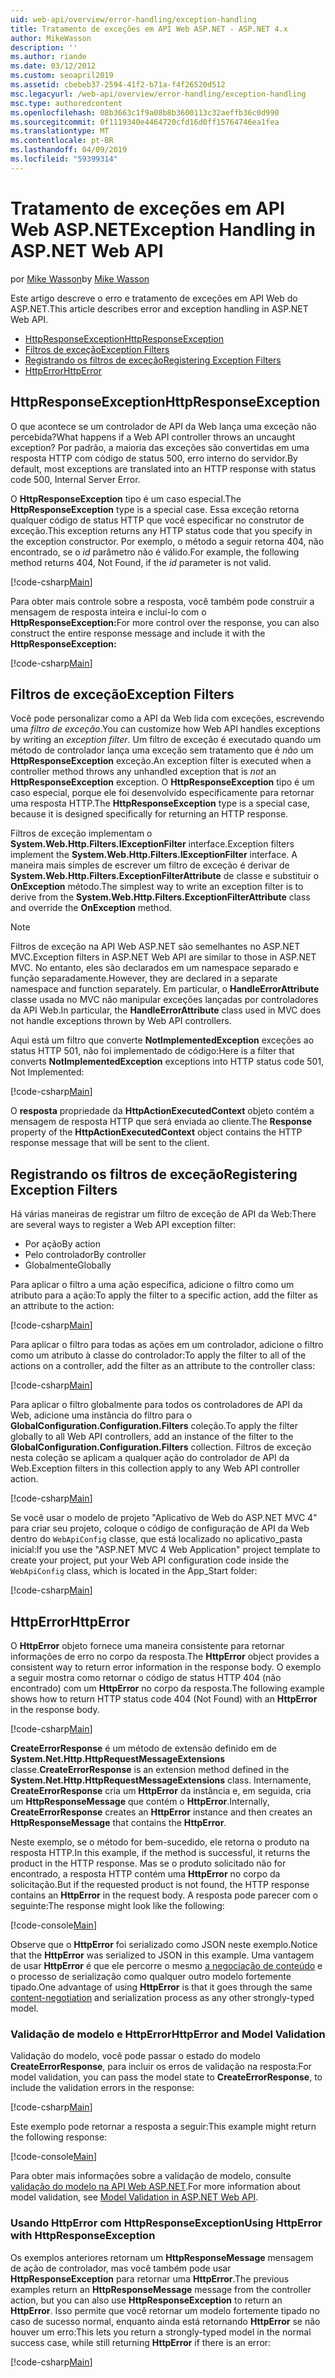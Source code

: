 ```yaml
---
uid: web-api/overview/error-handling/exception-handling
title: Tratamento de exceções em API Web ASP.NET - ASP.NET 4.x
author: MikeWasson
description: ''
ms.author: riande
ms.date: 03/12/2012
ms.custom: seoapril2019
ms.assetid: cbebeb37-2594-41f2-b71a-f4f26520d512
msc.legacyurl: /web-api/overview/error-handling/exception-handling
msc.type: authoredcontent
ms.openlocfilehash: 08b3663c1f9a08b8b3600113c32aeffb36c0d990
ms.sourcegitcommit: 0f1119340e4464720cfd16d0ff15764746ea1fea
ms.translationtype: MT
ms.contentlocale: pt-BR
ms.lasthandoff: 04/09/2019
ms.locfileid: "59399314"
---
```

# <a name="exception-handling-in-aspnet-web-api"></a><span data-ttu-id="890f1-102">Tratamento de exceções em API Web ASP.NET</span><span class="sxs-lookup"><span data-stu-id="890f1-102">Exception Handling in ASP.NET Web API</span></span>

<span data-ttu-id="890f1-103">por [Mike Wasson](https://github.com/MikeWasson)</span><span class="sxs-lookup"><span data-stu-id="890f1-103">by [Mike Wasson](https://github.com/MikeWasson)</span></span>

<span data-ttu-id="890f1-104">Este artigo descreve o erro e tratamento de exceções em API Web do ASP.NET.</span><span class="sxs-lookup"><span data-stu-id="890f1-104">This article describes error and exception handling in ASP.NET Web API.</span></span>

- [<span data-ttu-id="890f1-105">HttpResponseException</span><span class="sxs-lookup"><span data-stu-id="890f1-105">HttpResponseException</span></span>](#httpresponserexception)
- [<span data-ttu-id="890f1-106">Filtros de exceção</span><span class="sxs-lookup"><span data-stu-id="890f1-106">Exception Filters</span></span>](#exception_filters)
- [<span data-ttu-id="890f1-107">Registrando os filtros de exceção</span><span class="sxs-lookup"><span data-stu-id="890f1-107">Registering Exception Filters</span></span>](#registering_exception_filters)
- [<span data-ttu-id="890f1-108">HttpError</span><span class="sxs-lookup"><span data-stu-id="890f1-108">HttpError</span></span>](#httperror)

<a id="httpresponserexception"></a>
## <a name="httpresponseexception"></a><span data-ttu-id="890f1-109">HttpResponseException</span><span class="sxs-lookup"><span data-stu-id="890f1-109">HttpResponseException</span></span>

<span data-ttu-id="890f1-110">O que acontece se um controlador de API da Web lança uma exceção não percebida?</span><span class="sxs-lookup"><span data-stu-id="890f1-110">What happens if a Web API controller throws an uncaught exception?</span></span> <span data-ttu-id="890f1-111">Por padrão, a maioria das exceções são convertidas em uma resposta HTTP com código de status 500, erro interno do servidor.</span><span class="sxs-lookup"><span data-stu-id="890f1-111">By default, most exceptions are translated into an HTTP response with status code 500, Internal Server Error.</span></span>

<span data-ttu-id="890f1-112">O **HttpResponseException** tipo é um caso especial.</span><span class="sxs-lookup"><span data-stu-id="890f1-112">The **HttpResponseException** type is a special case.</span></span> <span data-ttu-id="890f1-113">Essa exceção retorna qualquer código de status HTTP que você especificar no construtor de exceção.</span><span class="sxs-lookup"><span data-stu-id="890f1-113">This exception returns any HTTP status code that you specify in the exception constructor.</span></span> <span data-ttu-id="890f1-114">Por exemplo, o método a seguir retorna 404, não encontrado, se o *id* parâmetro não é válido.</span><span class="sxs-lookup"><span data-stu-id="890f1-114">For example, the following method returns 404, Not Found, if the *id* parameter is not valid.</span></span>

[!code-csharp[Main](exception-handling/samples/sample1.cs)]

<span data-ttu-id="890f1-115">Para obter mais controle sobre a resposta, você também pode construir a mensagem de resposta inteira e incluí-lo com o **HttpResponseException:**</span><span class="sxs-lookup"><span data-stu-id="890f1-115">For more control over the response, you can also construct the entire response message and include it with the **HttpResponseException:**</span></span> 

[!code-csharp[Main](exception-handling/samples/sample2.cs)]

<a id="exception_filters"></a>
## <a name="exception-filters"></a><span data-ttu-id="890f1-116">Filtros de exceção</span><span class="sxs-lookup"><span data-stu-id="890f1-116">Exception Filters</span></span>

<span data-ttu-id="890f1-117">Você pode personalizar como a API da Web lida com exceções, escrevendo uma *filtro de exceção*.</span><span class="sxs-lookup"><span data-stu-id="890f1-117">You can customize how Web API handles exceptions by writing an *exception filter*.</span></span> <span data-ttu-id="890f1-118">Um filtro de exceção é executado quando um método de controlador lança uma exceção sem tratamento que é *não* um **HttpResponseException** exceção.</span><span class="sxs-lookup"><span data-stu-id="890f1-118">An exception filter is executed when a controller method throws any unhandled exception that is *not* an **HttpResponseException** exception.</span></span> <span data-ttu-id="890f1-119">O **HttpResponseException** tipo é um caso especial, porque ele foi desenvolvido especificamente para retornar uma resposta HTTP.</span><span class="sxs-lookup"><span data-stu-id="890f1-119">The **HttpResponseException** type is a special case, because it is designed specifically for returning an HTTP response.</span></span>

<span data-ttu-id="890f1-120">Filtros de exceção implementam o **System.Web.Http.Filters.IExceptionFilter** interface.</span><span class="sxs-lookup"><span data-stu-id="890f1-120">Exception filters implement the **System.Web.Http.Filters.IExceptionFilter** interface.</span></span> <span data-ttu-id="890f1-121">A maneira mais simples de escrever um filtro de exceção é derivar de **System.Web.Http.Filters.ExceptionFilterAttribute** de classe e substituir o **OnException** método.</span><span class="sxs-lookup"><span data-stu-id="890f1-121">The simplest way to write an exception filter is to derive from the **System.Web.Http.Filters.ExceptionFilterAttribute** class and override the **OnException** method.</span></span>

> [!NOTE]
> <span data-ttu-id="890f1-122">Filtros de exceção na API Web ASP.NET são semelhantes no ASP.NET MVC.</span><span class="sxs-lookup"><span data-stu-id="890f1-122">Exception filters in ASP.NET Web API are similar to those in ASP.NET MVC.</span></span> <span data-ttu-id="890f1-123">No entanto, eles são declarados em um namespace separado e função separadamente.</span><span class="sxs-lookup"><span data-stu-id="890f1-123">However, they are declared in a separate namespace and function separately.</span></span> <span data-ttu-id="890f1-124">Em particular, o **HandleErrorAttribute** classe usada no MVC não manipular exceções lançadas por controladores da API Web.</span><span class="sxs-lookup"><span data-stu-id="890f1-124">In particular, the **HandleErrorAttribute** class used in MVC does not handle exceptions thrown by Web API controllers.</span></span>


<span data-ttu-id="890f1-125">Aqui está um filtro que converte **NotImplementedException** exceções ao status HTTP 501, não foi implementado de código:</span><span class="sxs-lookup"><span data-stu-id="890f1-125">Here is a filter that converts **NotImplementedException** exceptions into HTTP status code 501, Not Implemented:</span></span>

[!code-csharp[Main](exception-handling/samples/sample3.cs)]

<span data-ttu-id="890f1-126">O **resposta** propriedade da **HttpActionExecutedContext** objeto contém a mensagem de resposta HTTP que será enviada ao cliente.</span><span class="sxs-lookup"><span data-stu-id="890f1-126">The **Response** property of the **HttpActionExecutedContext** object contains the HTTP response message that will be sent to the client.</span></span>

<a id="registering_exception_filters"></a>
## <a name="registering-exception-filters"></a><span data-ttu-id="890f1-127">Registrando os filtros de exceção</span><span class="sxs-lookup"><span data-stu-id="890f1-127">Registering Exception Filters</span></span>

<span data-ttu-id="890f1-128">Há várias maneiras de registrar um filtro de exceção de API da Web:</span><span class="sxs-lookup"><span data-stu-id="890f1-128">There are several ways to register a Web API exception filter:</span></span>

- <span data-ttu-id="890f1-129">Por ação</span><span class="sxs-lookup"><span data-stu-id="890f1-129">By action</span></span>
- <span data-ttu-id="890f1-130">Pelo controlador</span><span class="sxs-lookup"><span data-stu-id="890f1-130">By controller</span></span>
- <span data-ttu-id="890f1-131">Globalmente</span><span class="sxs-lookup"><span data-stu-id="890f1-131">Globally</span></span>

<span data-ttu-id="890f1-132">Para aplicar o filtro a uma ação específica, adicione o filtro como um atributo para a ação:</span><span class="sxs-lookup"><span data-stu-id="890f1-132">To apply the filter to a specific action, add the filter as an attribute to the action:</span></span>

[!code-csharp[Main](exception-handling/samples/sample4.cs)]

<span data-ttu-id="890f1-133">Para aplicar o filtro para todas as ações em um controlador, adicione o filtro como um atributo à classe do controlador:</span><span class="sxs-lookup"><span data-stu-id="890f1-133">To apply the filter to all of the actions on a controller, add the filter as an attribute to the controller class:</span></span>

[!code-csharp[Main](exception-handling/samples/sample5.cs)]

<span data-ttu-id="890f1-134">Para aplicar o filtro globalmente para todos os controladores de API da Web, adicione uma instância do filtro para o **GlobalConfiguration.Configuration.Filters** coleção.</span><span class="sxs-lookup"><span data-stu-id="890f1-134">To apply the filter globally to all Web API controllers, add an instance of the filter to the **GlobalConfiguration.Configuration.Filters** collection.</span></span> <span data-ttu-id="890f1-135">Filtros de exceção nesta coleção se aplicam a qualquer ação do controlador de API da Web.</span><span class="sxs-lookup"><span data-stu-id="890f1-135">Exception filters in this collection apply to any Web API controller action.</span></span>

[!code-csharp[Main](exception-handling/samples/sample6.cs)]

<span data-ttu-id="890f1-136">Se você usar o modelo de projeto "Aplicativo de Web do ASP.NET MVC 4" para criar seu projeto, coloque o código de configuração de API da Web dentro do `WebApiConfig` classe, que está localizado no aplicativo\_pasta inicial:</span><span class="sxs-lookup"><span data-stu-id="890f1-136">If you use the "ASP.NET MVC 4 Web Application" project template to create your project, put your Web API configuration code inside the `WebApiConfig` class, which is located in the App\_Start folder:</span></span>

[!code-csharp[Main](exception-handling/samples/sample7.cs?highlight=5)]

<a id="httperror"></a>
## <a name="httperror"></a><span data-ttu-id="890f1-137">HttpError</span><span class="sxs-lookup"><span data-stu-id="890f1-137">HttpError</span></span>

<span data-ttu-id="890f1-138">O **HttpError** objeto fornece uma maneira consistente para retornar informações de erro no corpo da resposta.</span><span class="sxs-lookup"><span data-stu-id="890f1-138">The **HttpError** object provides a consistent way to return error information in the response body.</span></span> <span data-ttu-id="890f1-139">O exemplo a seguir mostra como retornar o código de status HTTP 404 (não encontrado) com um **HttpError** no corpo da resposta.</span><span class="sxs-lookup"><span data-stu-id="890f1-139">The following example shows how to return HTTP status code 404 (Not Found) with an **HttpError** in the response body.</span></span>

[!code-csharp[Main](exception-handling/samples/sample8.cs)]

<span data-ttu-id="890f1-140">**CreateErrorResponse** é um método de extensão definido em de **System.Net.Http.HttpRequestMessageExtensions** classe.</span><span class="sxs-lookup"><span data-stu-id="890f1-140">**CreateErrorResponse** is an extension method defined in the **System.Net.Http.HttpRequestMessageExtensions** class.</span></span> <span data-ttu-id="890f1-141">Internamente, **CreateErrorResponse** cria um **HttpError** da instância e, em seguida, cria um **HttpResponseMessage** que contém o **HttpError**.</span><span class="sxs-lookup"><span data-stu-id="890f1-141">Internally, **CreateErrorResponse** creates an **HttpError** instance and then creates an **HttpResponseMessage** that contains the **HttpError**.</span></span>

<span data-ttu-id="890f1-142">Neste exemplo, se o método for bem-sucedido, ele retorna o produto na resposta HTTP.</span><span class="sxs-lookup"><span data-stu-id="890f1-142">In this example, if the method is successful, it returns the product in the HTTP response.</span></span> <span data-ttu-id="890f1-143">Mas se o produto solicitado não for encontrado, a resposta HTTP contém uma **HttpError** no corpo da solicitação.</span><span class="sxs-lookup"><span data-stu-id="890f1-143">But if the requested product is not found, the HTTP response contains an **HttpError** in the request body.</span></span> <span data-ttu-id="890f1-144">A resposta pode parecer com o seguinte:</span><span class="sxs-lookup"><span data-stu-id="890f1-144">The response might look like the following:</span></span>

[!code-console[Main](exception-handling/samples/sample9.cmd)]

<span data-ttu-id="890f1-145">Observe que o **HttpError** foi serializado como JSON neste exemplo.</span><span class="sxs-lookup"><span data-stu-id="890f1-145">Notice that the **HttpError** was serialized to JSON in this example.</span></span> <span data-ttu-id="890f1-146">Uma vantagem de usar **HttpError** é que ele percorre o mesmo [a negociação de conteúdo](../formats-and-model-binding/content-negotiation.md) e o processo de serialização como qualquer outro modelo fortemente tipado.</span><span class="sxs-lookup"><span data-stu-id="890f1-146">One advantage of using **HttpError** is that it goes through the same [content-negotiation](../formats-and-model-binding/content-negotiation.md) and serialization process as any other strongly-typed model.</span></span>

### <a name="httperror-and-model-validation"></a><span data-ttu-id="890f1-147">Validação de modelo e HttpError</span><span class="sxs-lookup"><span data-stu-id="890f1-147">HttpError and Model Validation</span></span>

<span data-ttu-id="890f1-148">Validação do modelo, você pode passar o estado do modelo **CreateErrorResponse**, para incluir os erros de validação na resposta:</span><span class="sxs-lookup"><span data-stu-id="890f1-148">For model validation, you can pass the model state to **CreateErrorResponse**, to include the validation errors in the response:</span></span>

[!code-csharp[Main](exception-handling/samples/sample10.cs)]

<span data-ttu-id="890f1-149">Este exemplo pode retornar a resposta a seguir:</span><span class="sxs-lookup"><span data-stu-id="890f1-149">This example might return the following response:</span></span>

[!code-console[Main](exception-handling/samples/sample11.cmd)]

<span data-ttu-id="890f1-150">Para obter mais informações sobre a validação de modelo, consulte [validação do modelo na API Web ASP.NET](../formats-and-model-binding/model-validation-in-aspnet-web-api.md).</span><span class="sxs-lookup"><span data-stu-id="890f1-150">For more information about model validation, see [Model Validation in ASP.NET Web API](../formats-and-model-binding/model-validation-in-aspnet-web-api.md).</span></span>

### <a name="using-httperror-with-httpresponseexception"></a><span data-ttu-id="890f1-151">Usando HttpError com HttpResponseException</span><span class="sxs-lookup"><span data-stu-id="890f1-151">Using HttpError with HttpResponseException</span></span>

<span data-ttu-id="890f1-152">Os exemplos anteriores retornam um **HttpResponseMessage** mensagem de ação de controlador, mas você também pode usar **HttpResponseException** para retornar uma **HttpError**.</span><span class="sxs-lookup"><span data-stu-id="890f1-152">The previous examples return an **HttpResponseMessage** message from the controller action, but you can also use **HttpResponseException** to return an **HttpError**.</span></span> <span data-ttu-id="890f1-153">Isso permite que você retornar um modelo fortemente tipado no caso de sucesso normal, enquanto ainda está retornando **HttpError** se não houver um erro:</span><span class="sxs-lookup"><span data-stu-id="890f1-153">This lets you return a strongly-typed model in the normal success case, while still returning **HttpError** if there is an error:</span></span>

[!code-csharp[Main](exception-handling/samples/sample12.cs)]
